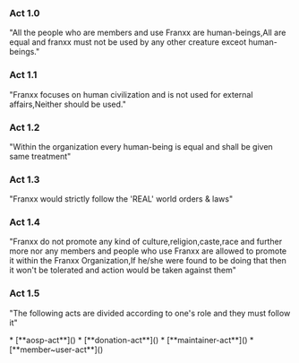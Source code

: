 <p align="center">
  <img src="" />
</p>

### Act 1.0

<p>
"All the people who are members and use Franxx are human-beings,All are equal and franxx must not be used by any other creature exceot human-beings."
</p>

### Act 1.1

<p>
"Franxx focuses on human civilization and is not used for external affairs,Neither should be used."
</p>

### Act 1.2

<p>
"Within the organization every human-being is equal and shall be given same treatment"
</p>

### Act 1.3

<p>
"Franxx would strictly follow the 'REAL' world orders & laws"
</p>

### Act 1.4

<p>
"Franxx do not promote any kind of culture,religion,caste,race and further more nor any members and people who use Franxx are allowed to promote it within the Franxx Organization,If he/she were found to be doing that then it won't be tolerated and action would be taken against them"
</p>

### Act 1.5

<p>
"The following acts are divided according to one's role and they must follow it"
</p>
 * [**aosp-act**]()
 * [**donation-act**]()
 * [**maintainer-act**]()
 * [**member~user-act**]()
